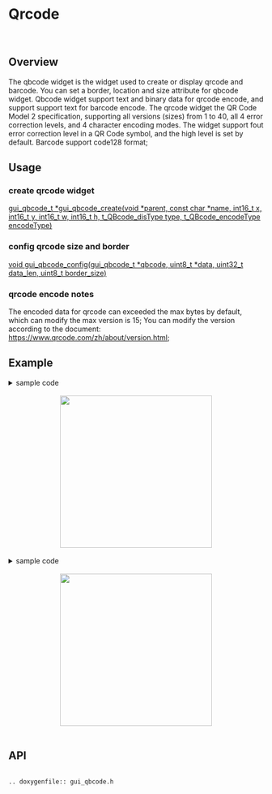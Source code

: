 # Qrcode
<br>

## Overview

The qbcode widget is the widget used to create or display qrcode and barcode. You can set a border, location and size attribute for qbcode widget. Qbcode widget support text and binary data  for qrcode encode, and support support text for barcode encode. The qrcode widget the QR Code Model 2 specification, supporting all versions (sizes) from 1 to 40, all 4 error correction levels, and 4 character encoding modes. The widget support fout error correction level in a QR Code symbol, and the high level is set by default. Barcode support code128 format;


## Usage

### create qrcode widget
[gui_qbcode_t *gui_qbcode_create(void *parent, const char *name, int16_t x, int16_t y,
                                int16_t w, int16_t h, t_QBcode_disType type, t_QBcode_encodeType encodeType)](#api)

### config qrcode size and border
[void gui_qbcode_config(gui_qbcode_t *qbcode, uint8_t *data, uint32_t data_len, uint8_t border_size)](#api)		

### qrcode encode notes
The encoded data for qrcode can exceeded the max bytes by default, which can modify the max version is 15; You can modify the version according to the document: https://www.qrcode.com/zh/about/version.html;

## Example

<details> <summary>sample code</summary>

```c
#include "gui_qbcode.h"
#define QRCODE_WIDTH     320
#define QRCODE_HEIGHT    320
#define DISPLAY_TYPE     QRCODE_DISPLAY_IMAGE //QRCODE_DISPLAY_SECTION
#define ENCODED_TYPE     QRCODE_ENCODE_TEXT   // QRCODE_ENCODE_BINARY

char* str = "123455678901234567890123455678901234567890123455678901234567890123455678901234567890123455678901234567890";

gui_qrcode_t * qrcode = gui_qrcode_create(parent, "qrcode", 454/2 - QRCODE_WIDTH/2, 454/2 - QRCODE_HEIGHT/2, 
						QRCODE_WIDTH, QRCODE_HEIGHT, DISPLAY_TYPE, ENCODED_TYPE);

gui_qrcode_config(qrcode, str, strlen(str), 3);
```

</details>

<br>

<center><img width= "300" src="https://foruda.gitee.com/images/1713239098192542999/e635ea60_10641540.jpeg" /></center>
<br>

<details> <summary>sample code</summary>

```c
#define BARCODE_WIDTH     (143 * 3)
#define BARCODE_HEIGHT    143
#define DISPLAY_TYPE     BARCODE_DISPLAY_IMAGE //BARCODE_DISPLAY_SECTION
#define ENCODED_TYPE     BARCODE_ENCODE_TEXT   

char* str = "1234567890";

gui_qbcode_t * qrcode = gui_qbcode_create(parent, "qrcode", 454/2 - BARCODE_WIDTH/2, 454/2 - BARCODE_HEIGHT/2, 
						BARCODE_WIDTH, BARCODE_HEIGHT, DISPLAY_TYPE, ENCODED_TYPE);

gui_qbcode_config(qrcode, str, strlen(str) + 1, 10);
```

</details>

<br>

<center><img width= "300" src="https://foruda.gitee.com/images/1713341892058343798/70403721_10641540.jpeg" /></center>
<br>

<span id="api">

## API

</span>

```eval_rst

.. doxygenfile:: gui_qbcode.h

```

